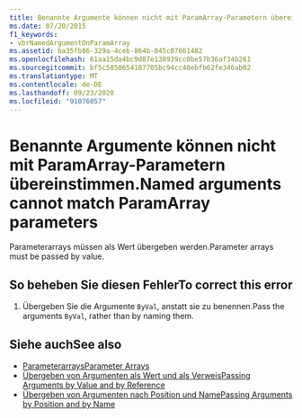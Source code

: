 ```yaml
---
title: Benannte Argumente können nicht mit ParamArray-Parametern übereinstimmen.
ms.date: 07/20/2015
f1_keywords:
- vbrNamedArgumentOnParamArray
ms.assetid: ba35fb86-329a-4ceb-864b-045c07661482
ms.openlocfilehash: 61aa15da4bc9d87e138939cc0be57b36af34b261
ms.sourcegitcommit: bf5c5850654187705bc94cc40ebfb62fe346ab02
ms.translationtype: MT
ms.contentlocale: de-DE
ms.lasthandoff: 09/23/2020
ms.locfileid: "91076057"
---
```

# <a name="named-arguments-cannot-match-paramarray-parameters"></a><span data-ttu-id="d053b-102">Benannte Argumente können nicht mit ParamArray-Parametern übereinstimmen.</span><span class="sxs-lookup"><span data-stu-id="d053b-102">Named arguments cannot match ParamArray parameters</span></span>

<span data-ttu-id="d053b-103">Parameterarrays müssen als Wert übergeben werden.</span><span class="sxs-lookup"><span data-stu-id="d053b-103">Parameter arrays must be passed by value.</span></span>  
  
## <a name="to-correct-this-error"></a><span data-ttu-id="d053b-104">So beheben Sie diesen Fehler</span><span class="sxs-lookup"><span data-stu-id="d053b-104">To correct this error</span></span>  
  
1. <span data-ttu-id="d053b-105">Übergeben Sie die Argumente `ByVal`, anstatt sie zu benennen.</span><span class="sxs-lookup"><span data-stu-id="d053b-105">Pass the arguments `ByVal`, rather than by naming them.</span></span>  
  
## <a name="see-also"></a><span data-ttu-id="d053b-106">Siehe auch</span><span class="sxs-lookup"><span data-stu-id="d053b-106">See also</span></span>

- [<span data-ttu-id="d053b-107">Parameterarrays</span><span class="sxs-lookup"><span data-stu-id="d053b-107">Parameter Arrays</span></span>](../programming-guide/language-features/procedures/parameter-arrays.md)
- [<span data-ttu-id="d053b-108">Übergeben von Argumenten als Wert und als Verweis</span><span class="sxs-lookup"><span data-stu-id="d053b-108">Passing Arguments by Value and by Reference</span></span>](../programming-guide/language-features/procedures/passing-arguments-by-value-and-by-reference.md)
- [<span data-ttu-id="d053b-109">Übergeben von Argumenten nach Position und Name</span><span class="sxs-lookup"><span data-stu-id="d053b-109">Passing Arguments by Position and by Name</span></span>](../programming-guide/language-features/procedures/passing-arguments-by-position-and-by-name.md)
